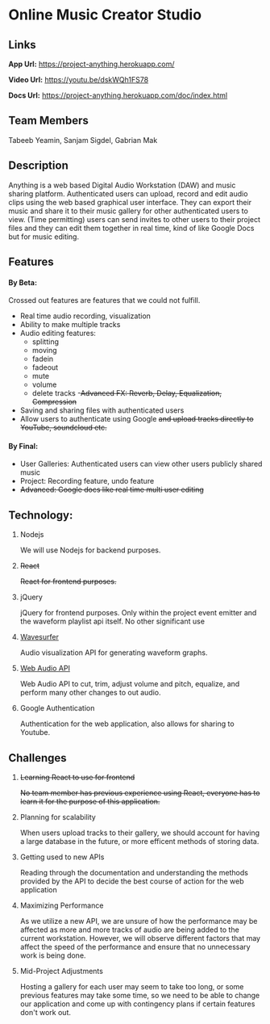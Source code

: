# Online Music Creator Studio
## Links
**App Url:** https://project-anything.herokuapp.com/

**Video Url:** https://youtu.be/dskWQh1FS78

**Docs Url:** https://project-anything.herokuapp.com/doc/index.html

## Team Members
Tabeeb Yeamin, Sanjam Sigdel, Gabrian Mak

## Description

Anything is a web based Digital Audio Workstation (DAW) and music sharing platform. Authenticated users can upload, record and edit audio clips using the web based graphical user interface. They can export their music and share it to their music gallery for other authenticated users to view. (Time permitting) users can send invites to other users to their project files and they can edit them together in real time, kind of like Google Docs but for music editing.

## Features

#### By Beta:
Crossed out features are features that we could not fulfill.
- Real time audio recording, visualization
- Ability to make multiple tracks
- Audio editing features:
    - splitting
    - moving
    - fadein
    - fadeout
    - mute
    - volume
    - delete tracks
    -~~Advanced FX: Reverb, Delay, Equalization, Compression~~
- Saving and sharing files with authenticated users
- Allow users to authenticate using Google ~~and upload tracks directly to YouTube, soundcloud etc.~~

#### By Final:
- User Galleries: Authenticated users can view other users publicly shared music
- Project: Recording feature, undo feature
- ~~Advanced: Google docs like real time multi user editing~~

## Technology:
1. Nodejs

   We will use Nodejs for backend purposes.

2. ~~React~~

   ~~React for frontend purposes.~~

3. jQuery

   jQuery for frontend purposes. Only within the project event emitter and the waveform playlist api itself. No other significant use

4. [Wavesurfer](https://github.com/katspaugh/wavesurfer.js)

   Audio visualization API  for generating waveform graphs.

5. [Web Audio API](https://dvcs.w3.org/hg/audio/raw-file/tip/webaudio/specification.html)

   Web Audio API to cut, trim, adjust volume and pitch, equalize, and perform many other changes to out audio.

6. Google Authentication

   Authentication for the web application, also allows for sharing to Youtube.

## Challenges
1. ~~Learning React to use for frontend~~

   ~~No team member has previous experience using React, everyone has to learn it for the purpose of this application.~~

2. Planning for scalability

   When users upload tracks to their gallery, we should account for having a large database in the future, or more efficent methods of storing data.
   
3. Getting used to new APIs

   Reading through the documentation and understanding the methods provided by the API to decide the best course of action for the web application
   
4. Maximizing Performance

    As we utilize a new API, we are unsure of how the performance may be affected as more and more tracks of audio are being added to the current workstation. However, we will observe different factors that may affect the speed of the performance and ensure that no unnecessary work is being done.

5. Mid-Project Adjustments

   Hosting a gallery for each user may seem to take too long, or some previous features may take some time, so we need to be able to change our application and come up with contingency plans if certain features don't work out.
   


